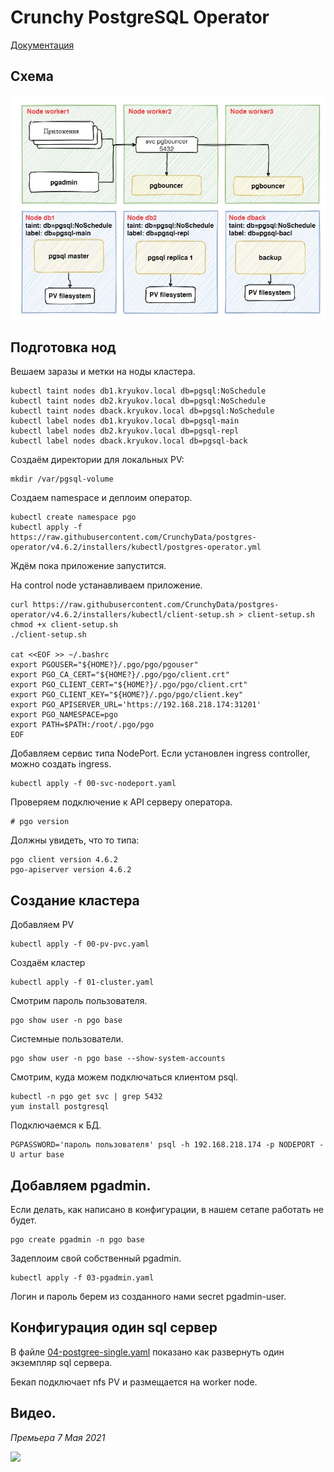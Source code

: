 # Crunchy PostgreSQL Operator

[Документация](https://access.crunchydata.com/documentation/postgres-operator/latest/)

## Схема

![Схема](images/Schema1.jpg)

## Подготовка нод

Вешаем заразы и метки на ноды кластера.

    kubectl taint nodes db1.kryukov.local db=pgsql:NoSchedule
    kubectl taint nodes db2.kryukov.local db=pgsql:NoSchedule
    kubectl taint nodes dback.kryukov.local db=pgsql:NoSchedule
    kubectl label nodes db1.kryukov.local db=pgsql-main
    kubectl label nodes db2.kryukov.local db=pgsql-repl
    kubectl label nodes dback.kryukov.local db=pgsql-back

Создаём директории для локальных PV:

    mkdir /var/pgsql-volume

Создаем namespace и деплоим оператор.

    kubectl create namespace pgo
    kubectl apply -f https://raw.githubusercontent.com/CrunchyData/postgres-operator/v4.6.2/installers/kubectl/postgres-operator.yml

Ждём пока приложение запустится.

На control node устанавливаем приложение.

    curl https://raw.githubusercontent.com/CrunchyData/postgres-operator/v4.6.2/installers/kubectl/client-setup.sh > client-setup.sh
    chmod +x client-setup.sh
    ./client-setup.sh

    cat <<EOF >> ~/.bashrc
    export PGOUSER="${HOME?}/.pgo/pgo/pgouser"
    export PGO_CA_CERT="${HOME?}/.pgo/pgo/client.crt"
    export PGO_CLIENT_CERT="${HOME?}/.pgo/pgo/client.crt"
    export PGO_CLIENT_KEY="${HOME?}/.pgo/pgo/client.key"
    export PGO_APISERVER_URL='https://192.168.218.174:31201'
    export PGO_NAMESPACE=pgo
    export PATH=$PATH:/root/.pgo/pgo
    EOF

Добавляем сервис типа NodePort. Если установлен ingress controller, можно создать ingress.

    kubectl apply -f 00-svc-nodeport.yaml

Проверяем подключение к API серверу оператора.

    # pgo version

Должны увидеть, что то типа:

    pgo client version 4.6.2
    pgo-apiserver version 4.6.2

## Создание кластера

Добавляем PV

    kubectl apply -f 00-pv-pvc.yaml

Создаём кластер

    kubectl apply -f 01-cluster.yaml

Смотрим пароль пользователя.

    pgo show user -n pgo base

Системные пользователи.

    pgo show user -n pgo base --show-system-accounts

Смотрим, куда можем подключаться клиентом psql.

    kubectl -n pgo get svc | grep 5432
    yum install postgresql

Подключаемся к БД.

    PGPASSWORD='пароль пользователя' psql -h 192.168.218.174 -p NODEPORT -U artur base

## Добавляем pgadmin.

Если делать, как написано в конфигурации, в нашем сетапе работать не будет.

    pgo create pgadmin -n pgo base

Задеплоим свой собственный pgadmin.

    kubectl apply -f 03-pgadmin.yaml

Логин и пароль берем из созданного нами secret pgadmin-user.

## Конфигурация один sql сервер

В файле [04-postgree-single.yaml](04-postgree-single.yaml) показано как развернуть один экземпляр
sql сервера.

Бекап подключает nfs PV и размещается на worker node. 

## Видео.

_Премьера 7 Мая 2021_

[<img src="https://img.youtube.com/vi/PWb4ClEx3qo/maxresdefault.jpg" width="50%">](https://youtu.be/PWb4ClEx3qo)
